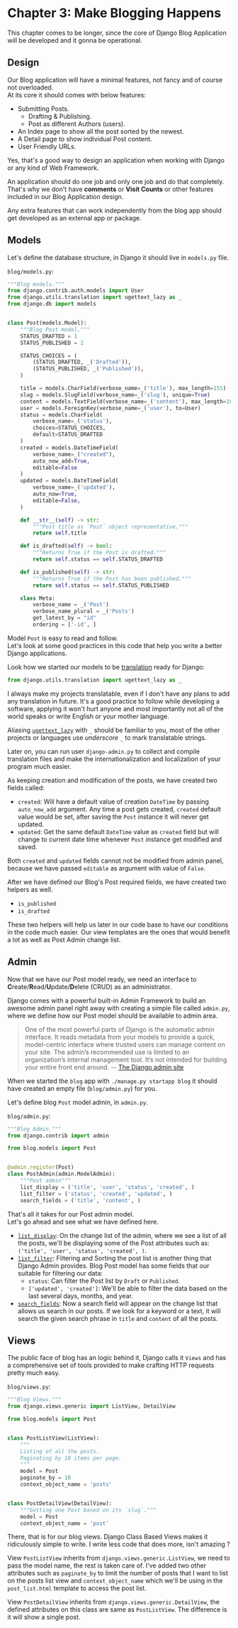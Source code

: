 # Chapter 3: Make Blogging Happens

This chapter comes to be longer, since the core of Django Blog Application will be developed and it gonna be operational.

## Design

Our Blog application will have a minimal features, not fancy and of course not overloaded.  
At its core it should comes with below features:

* Submitting Posts.
  * Drafting & Publishing.
  * Post as different Authors \(users\).
* An Index page to show all the post sorted by the newest.
* A Detail page to show individual Post content.
* User Friendly URLs.

Yes, that's a good way to design an application when working with Django or any kind of Web Framework.

An application should do one job and only one job and do that completely. That's why we don't have **comments** or **Visit Counts** or other features included in our Blog Application design.

Any extra features that can work independently from the blog app should get developed as an external app or package.

## Models

Let's define the database structure, in Django it should live in `models.py` file.

`blog/models.py`:

```python
"""Blog models."""
from django.contrib.auth.models import User
from django.utils.translation import ugettext_lazy as _
from django.db import models


class Post(models.Model):
    """Blog Post model."""
    STATUS_DRAFTED = 1
    STATUS_PUBLISHED = 2

    STATUS_CHOICES = (
        (STATUS_DRAFTED, _('Drafted')),
        (STATUS_PUBLISHED, _('Published')),
    )

    title = models.CharField(verbose_name=_('title'), max_length=155)
    slug = models.SlugField(verbose_name=_('slug'), unique=True)
    content = models.TextField(verbose_name=_('content'), max_length=10000)
    user = models.ForeignKey(verbose_name=_('user'), to=User)
    status = models.CharField(
        verbose_name=_('status'),
        choices=STATUS_CHOICES,
        default=STATUS_DRAFTED
    )
    created = models.DateTimeField(
        verbose_name=_("created"),
        auto_now_add=True,
        editable=False
    )
    updated = models.DateTimeField(
        verbose_name=_('updated'),
        auto_now=True,
        editable=False,
    )

    def __str__(self) -> str:
        """Post title as `Post` object representative."""
        return self.title

    def is_drafted(self) -> bool:
        """Returns True if the Post is drafted."""
        return self.status == self.STATUS_DRAFTED

    def is_published(self) -> str:
        """Returns True if the Post has been published."""
        return self.status == self.STATUS_PUBLISHED

    class Meta:
        verbose_name = _('Post')
        verbose_name_plural = _('Posts')
        get_latest_by = "id"
        ordering = ['-id', ]
```

Model `Post` is easy to read and follow.  
Let's look at some good practices in this code that help you write a better Django applications.

Look how we started our models to be [translation](https://docs.djangoproject.com/en/dev/topics/i18n/translation) ready for Django:

```python
from django.utils.translation import ugettext_lazy as _
```

I always make my projects translatable, even if I don't have any plans to add any translation in future. It's a good practice to follow while developing a software, applying it won't hurt anyone and most importantly not all of the world speaks or write English or your mother language.

Aliasing [`ugettext_lazy`](https://docs.djangoproject.com/en/dev/topics/i18n/translation/#lazy-translation) with `_` should be familiar to you, most of the other projects or languages use _underscore_ `_` to mark translatable strings.

Later on, you can run user `django-admin.py` to collect and compile translation files and make the internationalization and localization of your program much easier.

As keeping creation and modification of the posts, we have created two fields called:

* `created`: Will have a default value of creation `DateTime` by passing `auto_now_add` argument. Any time a post gets created, `created` default value would be set, after saving the `Post` instance it will never get updated.
* `updated`: Get the same default `DateTime` value as `created` field but will change to current date time whenever `Post` instance get modified and saved.

Both `created` and `updated` fields cannot not be modified from admin panel, because we have passed `editable` as argument with value of `False`.

After we have defined our Blog's Post required fields, we have created two helpers as well.

* `is_published`
* `is_drafted`

These two helpers will help us later in our code base to have our conditions in the code much easier. Our view templates are the ones that would benefit a lot as well as Post Admin change list.

## Admin

Now that we have our Post model ready, we need an interface to **C**reate/**R**ead/**U**pdate/**D**elete \(CRUD\) as an administrator.

Django comes with a powerful built-in Admin Framework to build an awesome admin panel right away with creating a simple file called `admin.py`, where we define how our Post model should be available to admin area.

> One of the most powerful parts of Django is the automatic admin interface. It reads metadata from your models to provide a quick, model-centric interface where trusted users can manage content on your site. The admin’s recommended use is limited to an organization’s internal management tool. It’s not intended for building your entire front end around. -- [The Django admin site](https://docs.djangoproject.com/en/1.10/ref/contrib/admin/#module-django.contrib.admin)

When we started the `blog` app with `./manage.py startapp blog` it should have created an empty file \(`blog/admin.py`\) for you.

Let's define blog `Post` model admin, in `admin.py`.

`blog/admin.py`:

```python
"""Blog Admin."""
from django.contrib import admin

from blog.models import Post


@admin.register(Post)
class PostAdmin(admin.ModelAdmin):
    """Post admin"""
    list_display = ('title', 'user', 'status', 'created', )
    list_filter = ('status', 'created', 'updated', )
    search_fields = ('title', 'content', )
```

That's all it takes for our Post admin model.  
Let's go ahead and see what we have defined here.

* [`list_display`](https://docs.djangoproject.com/en/1.10/ref/contrib/admin/#django.contrib.admin.ModelAdmin.list_display): On the change list of the admin, where we see a list of all the posts, we'll be displaying some of the Post attributes such as: `('title', 'user', 'status', 'created', )`.
* [`list_filter`](https://docs.djangoproject.com/en/1.10/ref/contrib/admin/#django.contrib.admin.ModelAdmin.list_filter): Filtering and Sorting the post list is another thing that Django Admin provides. Blog Post model has some fields that our suitable for filtering our data:
  * `status`: Can filter the Post list by `Draft` or `Published`.
  * `['updated', 'created']`: We'll be able to filter the data based on the last several days, months, and year.
* [`search_fields`](https://docs.djangoproject.com/en/1.10/ref/contrib/admin/#django.contrib.admin.ModelAdmin.search_fields): Now a search field will appear on the change list that allows us search in our posts. If we look for a keyword or a text, it will search the given search phrase in `title` and `content` of all the posts.

## Views

The public face of blog has an logic behind it, Django calls it `Views` and has a comprehensive set of tools provided to make crafting HTTP requests pretty much easy.

`blog/views.py`:

```python
"""Blog Views."""
from django.views.generic import ListView, DetailView

from blog.models import Post


class PostListView(ListView):
    """
    Listing of all the posts.
    Paginating by 10 items per page.
    """
    model = Post
    paginate_by = 10
    context_object_name = 'posts'


class PostDetailView(DetailView):
    """Getting one Post based on its `slug`."""
    model = Post
    context_object_name = 'post'
```

There, that is for our blog views. Django Class Based Views makes it ridiculously simple to write. I write less code that does more, isn't amazing ?

View `PostListView` inherits from `django.views.generic.ListView`, we need to pass the model name, the rest is taken care of. I've added two other attributes such as `paginate_by` to limit the number of posts  that I want to list on the posts list view and `context_object_name` which we'll be using in the `post_list.html` template to access the post list.

View `PostDetailView` inherits from `django.views.generic.DetailView`, the defined attributes on this class are same as `PostListView`. The difference is it will show a single post.

